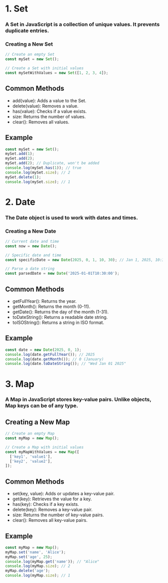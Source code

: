 
# 1. Set
### A Set in JavaScript is a collection of unique values. It prevents duplicate entries.

### Creating a New Set
``` javascript
// Create an empty Set
const mySet = new Set();

// Create a Set with initial values
const mySetWithValues = new Set([1, 2, 3, 4]);
```
## Common Methods
- add(value): Adds a value to the Set.
- delete(value): Removes a value.
- has(value): Checks if a value exists.
- size: Returns the number of values.
- clear(): Removes all values.
## Example
``` javascript
const mySet = new Set();
mySet.add(1);
mySet.add(2);
mySet.add(2); // Duplicate, won't be added
console.log(mySet.has(1)); // true
console.log(mySet.size); // 2
mySet.delete(1);
console.log(mySet.size); // 1
```
# 2. Date
### The Date object is used to work with dates and times.

### Creating a New Date
``` javascript
// Current date and time
const now = new Date();

// Specific date and time
const specificDate = new Date(2025, 0, 1, 10, 30); // Jan 1, 2025, 10:30 AM

// Parse a date string
const parsedDate = new Date('2025-01-01T10:30:00');
```
## Common Methods
- getFullYear(): Returns the year.
- getMonth(): Returns the month (0-11).
- getDate(): Returns the day of the month (1-31).
- toDateString(): Returns a readable date string.
- toISOString(): Returns a string in ISO format.
## Example
``` javascript
const date = new Date(2025, 0, 1);
console.log(date.getFullYear()); // 2025
console.log(date.getMonth()); // 0 (January)
console.log(date.toDateString()); // "Wed Jan 01 2025"
```
# 3. Map
### A Map in JavaScript stores key-value pairs. Unlike objects, Map keys can be of any type.

## Creating a New Map
``` javascript
// Create an empty Map
const myMap = new Map();

// Create a Map with initial values
const myMapWithValues = new Map([
  ['key1', 'value1'],
  ['key2', 'value2'],
]);
```
## Common Methods
- set(key, value): Adds or updates a key-value pair.
- get(key): Retrieves the value for a key.
- has(key): Checks if a key exists.
- delete(key): Removes a key-value pair.
- size: Returns the number of key-value pairs.
- clear(): Removes all key-value pairs.
## Example
```javascript
const myMap = new Map();
myMap.set('name', 'Alice');
myMap.set('age', 25);
console.log(myMap.get('name')); // "Alice"
console.log(myMap.size); // 2
myMap.delete('age');
console.log(myMap.size); // 1
```